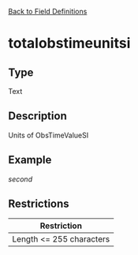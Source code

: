 [Back to Field Definitions](../../field_definition_overview)
# totalobstimeunitsi

## Type
Text

## Description


Units of ObsTimeValueSI
## Example
*second*

## Restrictions
| Restriction |
| :---------: |
| Length <= 255 characters |

